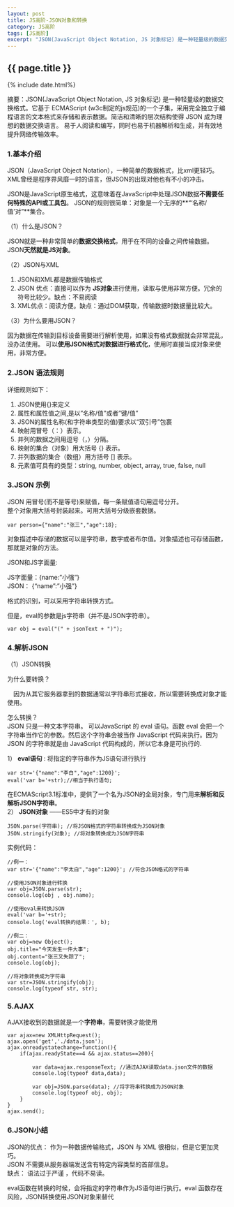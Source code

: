 ```yaml
---
layout: post
title: JS高阶-JSON对象和转换
category: JS高阶
tags: [JS高阶]
excerpt: "JSON(JavaScript Object Notation, JS 对象标记) 是一种轻量级的数据交换格式。它基于 ECMAScript (w3c制定的js规范)的一个子集，采用完全独立于编程语言的文本格式来存储和表示数据。简洁和清晰的层次结构使得 JSON 成为理想的数据交换语言。 易于人阅读和编写，同时也易于机器解析和生成，并有效地提升网络传输效率。。"
---
```

<h2>{{ page.title }}</h2>
{% include date.html%}
<p class="zhai">摘要：JSON(JavaScript Object Notation, JS 对象标记) 是一种轻量级的数据交换格式。它基于 ECMAScript (w3c制定的js规范)的一个子集，采用完全独立于编程语言的文本格式来存储和表示数据。简洁和清晰的层次结构使得 JSON 成为理想的数据交换语言。 易于人阅读和编写，同时也易于机器解析和生成，并有效地提升网络传输效率。</p>

### 1.基本介绍 ###

JSON（JavaScript Object Notation），一种简单的数据格式，比xml更轻巧。XML曾经是程序界风靡一时的语言，但JSON的出现对他也有不小的冲击。

JSON是JavaScript原生格式，这意味着在JavaScript中处理JSON数据**不需要任何特殊的API或工具包**。 JSON的规则很简单：对象是一个无序的**“‘名称/值’对”**集合。

（1）什么是JSON？

JSON就是一种非常简单的**数据交换格式**，用于在不同的设备之间传输数据。 JSON**天然就是JS对象**。

（2）JSON与XML

1. JSON和XML都是数据传输格式
2. JSON 优点：直接可以作为 **JS对象**进行使用，读取与使用非常方便。冗余的符号比较少。缺点：不易阅读
3. XML优点：阅读方便。缺点：通过DOM获取，传输数据时数据量比较大。

（3）为什么要用JSON？

因为数据在传输到目标设备需要进行解析使用，如果没有格式数据就会非常混乱，没办法使用。
可以**使用JSON格式对数据进行格式化**，使用时直接当成对象来使用，非常方便。

### 2.JSON 语法规则 ###
详细规则如下：  
1. JSON使用{}来定义  
2. 属性和属性值之间,是以”名称/值”或者”键/值”  
3. JSON的属性名称(和字符串类型的值)要求以“双引号”包裹        
4. 映射用冒号（：）表示。  
5. 并列的数据之间用逗号（，）分隔。  
6. 映射的集合（对象）用大括号 {} 表示。  
7. 并列数据的集合（数组）用方括号 [] 表示。  
8. 元素值可具有的类型：string, number, object, array, true, false, null

### 3.JSON 示例 ###
JSON 用冒号(而不是等号)来赋值，每一条赋值语句用逗号分开。  
整个对象用大括号封装起来。可用大括号分级嵌套数据。  

	var person={"name":"张三","age":18}; 

对象描述中存储的数据可以是字符串，数字或者布尔值。对象描述也可存储函数，那就是对象的方法。

JSON和JS字面量:

JS字面量：{name:”小强”}  
JSON： {“name”:”小强”}

格式的识别，可以采用字符串转换方式。

但是，eval的参数是js字符串（并不是JSON字符串）。

	var obj = eval("(" + jsonText + ")");

### 4.解析JSON ###

 （1）JSON转换  

为什么要转换？

&emsp;因为从其它服务器拿到的数据通常以字符串形式接收，所以需要转换成对象才能使用。

怎么转换？  
JSON 只是一种文本字符串。
可以JavaScript 的 eval 语句。函数 eval 会把一个字符串当作它的参数。然后这个字符串会被当作 JavaScript 代码来执行。因为 JSON 的字符串就是由 JavaScript 代码构成的，所以它本身是可执行的.


1） **eval语句** : 将指定的字符串作为JS语句进行执行

	var str='{"name":"李白","age":1200}';
	eval('var b='+str);//相当于执行语句;
在ECMAScript3.1标准中，提供了一个名为JSON的全局对象，专门用来**解析和反解析JSON字符串**。  
2） **JSON对象** ——ES5中才有的对象

	JSON.parse(字符串); //将JSON格式的字符串转换成为JSON对象
	JSON.stringify(对象); //将对象转换成为JSON字符串

实例代码：

	//例一：
	var str='{"name":"李太白","age":1200}'; //符合JSON格式的字符串
			
	//使用JSON对象进行转换
	var obj=JSON.parse(str);
	console.log(obj , obj.name);
	
	//使用eval来转换JSON
	eval('var b='+str);
	console.log('eval转换的结果：', b);
	
	//例二：
	var obj=new Object();
	obj.title="今天发生一件大事";
	obj.content="张三又失踪了";
	console.log(obj);
	
	//将对象转换成为字符串
	var str=JSON.stringify(obj);
	console.log(typeof str, str);


### 5.AJAX ###


AJAX接收到的数据就是一个**字符串**，需要转换才能使用

	var ajax=new XMLHttpRequest();
	ajax.open('get','./data.json');
	ajax.onreadystatechange=function(){
		if(ajax.readyState==4 && ajax.status==200){
			
			var data=ajax.responseText; //通过AJAX读取data.json文件的数据
			console.log(typeof data,data);
			
			var obj=JSON.parse(data); //将字符串转换成为JSON对象
			console.log(typeof obj, obj);		
		}
	}
	ajax.send();

### 6.JSON小结 ###

JSON的优点：
作为一种数据传输格式，JSON 与 XML 很相似，但是它更加灵巧。  
JSON 不需要从服务器端发送含有特定内容类型的首部信息。  
缺点：
语法过于严谨 ，代码不易读。


eval函数在转换的时候，会将指定的字符串作为JS语句进行执行。eval 函数存在风险，JSON转换使用JSON对象来替代